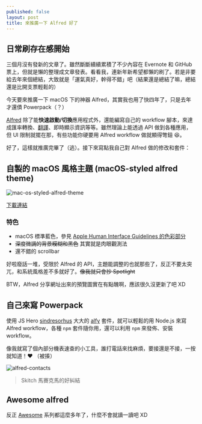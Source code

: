 ```yaml
---
published: false
layout: post
title: 來推廣一下 Alfred 好了
---
```

## 日常刷存在感開始

三個月沒有發新的文章了。雖然斷斷續續累積了不少內容在 Evernote 和 GitHub 票上，但就是懶的整理成文章發表。看看我，連新年新希望都懶的刷了。若是非要給去年來個總結，大致就是「運氣真好，幹得不錯」吧（結果還是總結了嘛，總結還是比開支票輕鬆的）

今天要來推廣一下 macOS 下的神器 Alfred，其實我也用了快四年了，只是去年才還債 Powerpack（？）

[Alfred][alfred] 除了能**快速啟動/切換**應用程式外，還能編寫自己的 workflow 腳本，來達成匯率轉換、[翻譯][alfred-translate]、即時顯示資訊等等。雖然理論上能透過 API 做到各種應用，但 UI 限制就擺在那，有些功能你硬要用 Alfred workflow 做就顯得彆鈕 😆。

好了，這樣就推廣完畢了（逃）。接下來寫點我自己對 Alfred 做的修改和套件：

[alfred]: https://www.alfredapp.com/
[alfred-translate]: https://github.com/zetavg/alfred-google-translate-workflow

## 自製的 macOS 風格主題 (macOS-styled alfred theme)

![mac-os-styled-alfred-theme](https://i.imgur.com/zg25hcK.png)

[下載連結][alfred-theme-dl]

[alfred-theme-dl]: https://www.alfredapp.com/extras/theme/R20A5tyTVc/

### 特色

- macOS 標準藍色，參見 [Apple Human Interface Guidelines 的色彩部分][1]
- ~~深度微調的背景糢糊和黑色~~ 其實就是肉眼觀測法
- 還不錯的 scrollbar

[1]: https://developer.apple.com/macos/human-interface-guidelines/visual-design/color/

好啦廢話一堆，受限於 Alfred 的 API，主題能調整的也就那些了，反正不要太突兀，和系統風格差不多就好了。~~像我就只會抄 Spotlight~~

BTW，Alfred 分享網址出來的預覽圖實在有點醜啊，應該很久沒更新了吧 XD

## 自己來寫 Powerpack

使用 JS Hero [sindresorhus][2] 大大的 [alfy][3] 套件，就可以輕鬆的用 Node.js 來寫 Alfred workflow，各種 `npm` 套件隨你用，還可以利用 `npm` 來發佈、安裝 workflow。

像我就寫了個內部分機表速查的小工具，誰打電話來找麻煩，要接還是不接，一按就知道！❤️ （被揍）

![alfred-contacts](https://i.imgur.com/9YzPPwQ.png)

> Skitch 馬賽克馬的好糾結

[2]: https://github.com/sindresorhus
[3]: https://github.com/sindresorhus/alfy

## Awesome alfred

反正 [Awesome][awesome] 系列都這麼多年了，什麼不會就讀一讀吧 XD

[awesome]: https://github.com/derimagia/awesome-alfred-workflows
